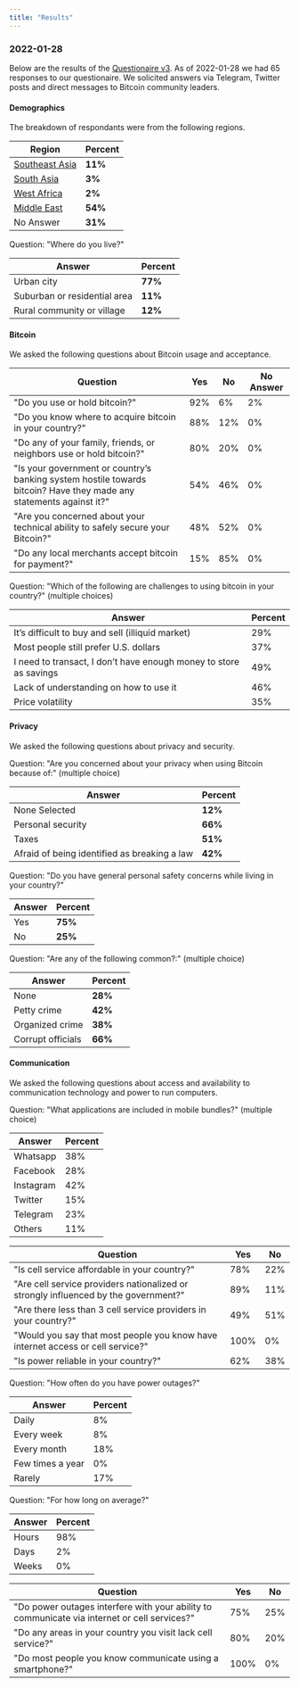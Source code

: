 ```yaml
---
title: "Results"
---
```



### 2022-01-28

Below are the results of the [Questionaire v3](https://cryptpad.fr/form/#/2/form/view/lv7VEOuagTz7oA3dEQ2xqITi31cBNB1TiGSXGb7jaQU/). As of 2022-01-28 we had 65 responses to our questionaire. We solicited answers via Telegram, Twitter posts and direct messages to Bitcoin community leaders. 

#### Demographics

The breakdown of respondants were from the following regions.

| Region         | Percent   | 
|----------------|-----------|
| [Southeast Asia](https://en.wikipedia.org/wiki/Southeast_Asia) | **11%** |
| [South Asia](https://en.wikipedia.org/wiki/South_Asia)         | **3%** |
| [West Africa](https://en.wikipedia.org/wiki/West_Africa)       | **2%** |
| [Middle East](https://en.wikipedia.org/wiki/Middle_East)       | **54%** |
| No Answer | **31%** |

Question: "Where do you live?"

| Answer | Percent |
|---|---|
| Urban city | **77%** |
| Suburban or residential area | **11%**|
| Rural community or village | **12%** |

#### Bitcoin

We asked the following questions about Bitcoin usage and acceptance.

Question |	Yes	| No | No Answer
|---|---|---|---|	
| "Do you use or hold bitcoin?"	| 92%	| 6%	| 2%	| 	
| "Do you know where to acquire bitcoin in your country?"	| 88%	| 12%	| 0%	| 	
| "Do any of your family, friends, or neighbors use or hold bitcoin?"	| 80%	| 20%	| 0%	| 	
| "Is your government or country’s banking system hostile towards bitcoin? Have they made any statements against it?"	| 54%	| 46%	| 0%		
| "Are you concerned about your technical ability to safely secure your Bitcoin?"	| 48%	| 52%	| 0%		
| "Do any local merchants accept bitcoin for payment?"	| 15%	| 85%	| 0%	| 	

Question: "Which of the following are challenges to using bitcoin in your country?" (multiple choices)

| Answer | Percent |
|---|---|	
| It’s difficult to buy and sell (illiquid market)	| 29% |
| Most people still prefer U.S. dollars	| 37% |
| I need to transact, I don’t have enough money to store as savings	| 49% |
| Lack of understanding on how to use it	| 46% |
| Price volatility | 35% |

#### Privacy

We asked the following questions about privacy and security.

Question: "Are you concerned about your privacy when using Bitcoin because of:" (multiple choice)

| Answer | Percent | 
|---|---|
| None Selected	| **12%** |
| Personal security	| **66%** |
| Taxes	| **51%** |
| Afraid of being identified as breaking a law | **42%** |

Question: "Do you have general personal safety concerns while living in your country?"

| Answer | Percent |
|---|---|
| Yes | **75%** |
| No | **25%** |

Question: "Are any of the following common?:" (multiple choice)

| Answer | Percent |
|---|---|
| None	| **28%** |
| Petty crime	| **42%** |
| Organized crime	| **38%** |
| Corrupt officials | **66%** |

#### Communication

We asked the following questions about access and availability to communication technology and power to run computers.

Question: "What applications are included in mobile bundles?" (multiple choice)

| Answer | Percent |
|---|---|
| Whatsapp	| 38% | 
| Facebook	| 28% |
| Instagram	| 42% |
| Twitter	| 15% |
| Telegram	| 23% |
| Others | 11% |
						
| Question | Yes | No |
| --- | --- | --- |
| "Is cell service affordable in your country?"	| 78%	| 22% |				
| "Are cell service providers nationalized or strongly influenced by the government?"	| 89%	| 11% |				
| "Are there less than 3 cell service providers in your country?"	| 49%	| 51%	|			
| "Would you say that most people you know have internet access or cell service?"	| 100%	| 0% |				
| "Is power reliable in your country?" | 62%| 38% |

Question: "How often do you have power outages?"

| Answer | Percent |
|---|---|
|  Daily	| 8% |
| Every week	| 8% |
| Every month	| 18% |
| Few times a year	| 0% | 
| Rarely | 17% |

Question: "For how long on average?"

| Answer | Percent |
|---|---|
| Hours	| 98% |
| Days	| 2% |
| Weeks | 0% |			

| Question | Yes | No |	
|---|---|---|
| "Do power outages interfere with your ability to communicate via internet or cell services?" |	75% |	25% |				
| "Do any areas in your country you visit lack cell service?"	| 80%	| 20% |				
| "Do most people you know communicate using a smartphone?" |	100%	| 0% |